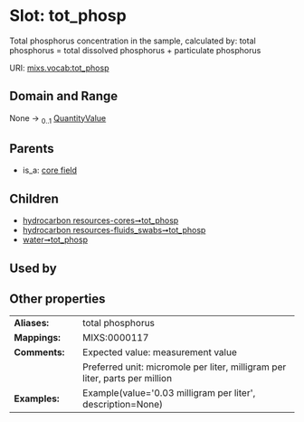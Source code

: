 
# Slot: tot_phosp


Total phosphorus concentration in the sample, calculated by: total phosphorus = total dissolved phosphorus + particulate phosphorus

URI: [mixs.vocab:tot_phosp](https://w3id.org/mixs/vocab/tot_phosp)


## Domain and Range

None &#8594;  <sub>0..1</sub> [QuantityValue](QuantityValue.md)

## Parents

 *  is_a: [core field](core_field.md)

## Children

 *  [hydrocarbon resources-cores➞tot_phosp](hydrocarbon_resources_cores_tot_phosp.md)
 *  [hydrocarbon resources-fluids_swabs➞tot_phosp](hydrocarbon_resources_fluids_swabs_tot_phosp.md)
 *  [water➞tot_phosp](water_tot_phosp.md)

## Used by


## Other properties

|  |  |  |
| --- | --- | --- |
| **Aliases:** | | total phosphorus |
| **Mappings:** | | MIXS:0000117 |
| **Comments:** | | Expected value: measurement value |
|  | | Preferred unit: micromole per liter, milligram per liter, parts per million |
| **Examples:** | | Example(value='0.03 milligram per liter', description=None) |

